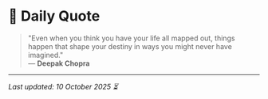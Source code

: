 # 📜 Daily Quote

> "Even when you think you have your life all mapped out, things happen that shape your destiny in ways you might never have imagined."  
> — **Deepak Chopra**

---

_Last updated: 10 October 2025 ⏳_
